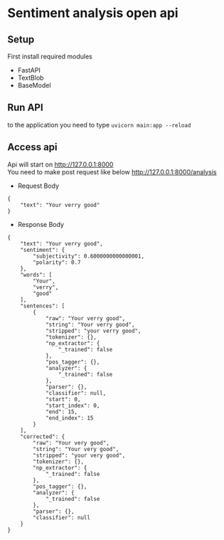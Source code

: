 # Sentiment analysis open api

## Setup

First install required modules

- FastAPI
- TextBlob
- BaseModel

## Run API

to the application you need to type `uvicorn main:app --reload`

## Access api

Api will start on http://127.0.0.1:8000 </br>
You need to make post request like below
http://127.0.0.1:8000/analysis

- Request Body

```
{
    "text": "Your verry good"
}
```

- Response Body

```
{
    "text": "Your verry good",
    "sentiment": {
        "subjectivity": 0.6000000000000001,
        "polarity": 0.7
    },
    "words": [
        "Your",
        "verry",
        "good"
    ],
    "sentences": [
        {
            "raw": "Your verry good",
            "string": "Your verry good",
            "stripped": "your verry good",
            "tokenizer": {},
            "np_extractor": {
                "_trained": false
            },
            "pos_tagger": {},
            "analyzer": {
                "_trained": false
            },
            "parser": {},
            "classifier": null,
            "start": 0,
            "start_index": 0,
            "end": 15,
            "end_index": 15
        }
    ],
    "corrected": {
        "raw": "Your very good",
        "string": "Your very good",
        "stripped": "your very good",
        "tokenizer": {},
        "np_extractor": {
            "_trained": false
        },
        "pos_tagger": {},
        "analyzer": {
            "_trained": false
        },
        "parser": {},
        "classifier": null
    }
}
```
